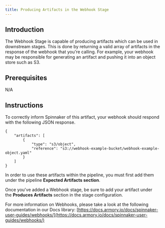 ```yaml
---
title: Producing Artifacts in the Webhook Stage
---
```


## Introduction
The Webhook Stage is capable of producing artifacts which can be used in downstream stages. This is done by returning a valid array of artifacts in the response of the webhook that you're calling. For example, your webhook may be responsible for generating an artifact and pushing it into an object store such as S3. 

## Prerequisites
N/A

## Instructions
To correctly inform Spinnaker of this artifact, your webhook should respond with the following JSON response.
```
{
    "artifacts": [
        {
            "type": "s3/object",
            "reference": "s3://webhook-example-bucket/webhook-example-object.yaml"
        }
    ]
}
```
In order to use these artifacts within the pipeline, you must first add them under the pipeline **Expected Artifacts section**.

Once you've added a Webhook stage, be sure to add your artifact under the **Produces Artifacts** section in the stage configuration.

For more information on Webhooks, please take a look at the following documentation in our Docs library: [https://docs.armory.io/docs/spinnaker-user-guides/webhooks/](https://docs.armory.io/docs/spinnaker-user-guides/webhooks/)

